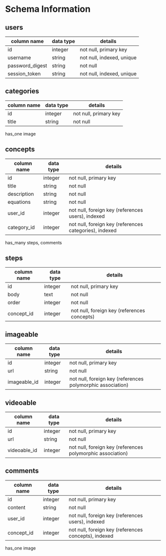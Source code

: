# Schema Information

## users
column name     | data type | details
----------------|-----------|-----------------------
id              | integer   | not null, primary key
username        | string    | not null, indexed, unique
password_digest | string    | not null
session_token   | string    | not null, indexed, unique


## categories
column name | data type | details
------------|-----------|-----------------------
id          | integer   | not null, primary key
title       | string    | not null
has_one image

## concepts
column name  | data type | details
-------------|-----------|-----------------------
id           | integer   | not null, primary key
title        | string    | not null
description  | string    | not null
equations    | string    | not null
user_id      | integer   | not null, foreign key (references users), indexed
category_id  | integer   | not null, foreign key (references categories), indexed
has_many steps, comments


## steps
column name | data type | details
------------|-----------|-----------------------
id          | integer   | not null, primary key
body        | text      | not null
order       | integer   | not null
concept_id  | integer   | not null, foreign key (references concepts)

## imageable
column name | data type | details
------------|-----------|-----------------------
id          | integer   | not null, primary key
url         | string    | not null
imageable_id| integer   | not null, foreign key (references polymorphic association)

## videoable
column name | data type | details
------------|-----------|-----------------------
id          | integer   | not null, primary key
url         | string    | not null
videoable_id| integer   | not null, foreign key (references polymorphic association)

## comments
column name | data type | details
------------|-----------|-----------------------
id          | integer   | not null, primary key
content     | string    | not null
user_id     | integer   | not null, foreign key (references users), indexed
concept_id  | integer   | not null, foreign key (references concepts), indexed
has_one image
